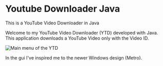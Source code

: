 # Youtube Downloader Java
This is a YouTube Video Downloader in Java

Welcome to my YouTube Video Downloader (YTD) developed with Java. This application downloads a YouTube Video only with the Video ID.

![Main menu of the YTD](http://i.imgur.com/BUDVOvn.png)

In the gui I've inspired me to the newer Windows design (Metro).
